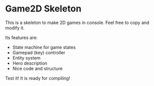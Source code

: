 Game2D Skeleton
======

This is a skeleton to make 2D games in console. Feel free to copy and modify it.

Its features are:

- State machine for game states
- Gamepad (key) controller
- Entity system
- Hero description
- Nice code and structure

Test it! It is ready for compiling!
